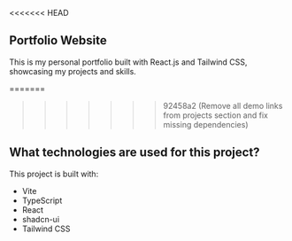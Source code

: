 <<<<<<< HEAD
## Portfolio Website  
This is my personal portfolio built with React.js and Tailwind CSS, showcasing my projects and skills.  

=======
>>>>>>> 92458a2 (Remove all demo links from projects section and fix missing dependencies)
## What technologies are used for this project?

This project is built with:

- Vite
- TypeScript
- React
- shadcn-ui
- Tailwind CSS
